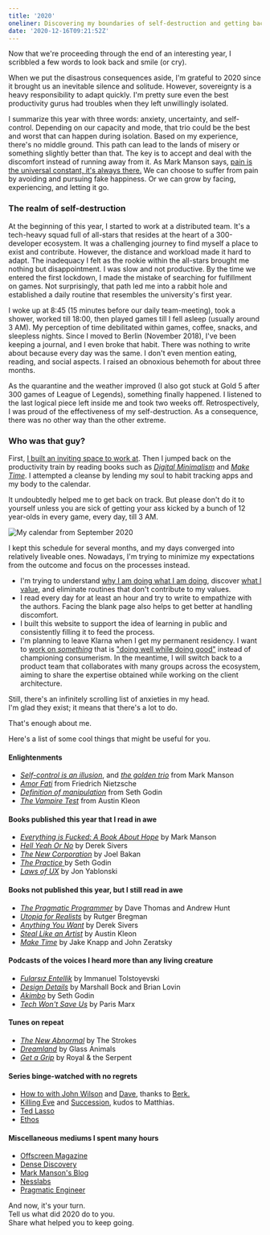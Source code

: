 ```yaml
---
title: '2020'
oneliner: Discovering my boundaries of self-destruction and getting back like nothing happened.
date: '2020-12-16T09:21:52Z'
---
```


Now that we're proceeding through the end of an interesting year, I scribbled a few words to look back and smile (or cry).

When we put the disastrous consequences aside, I'm grateful to 2020 since it brought us an inevitable silence and solitude. However, sovereignty is a heavy responsibility to adapt quickly. I'm pretty sure even the best productivity gurus had troubles when they left unwillingly isolated.

I summarize this year with three words: anxiety, uncertainty, and self-control. Depending on our capacity and mode, that trio could be the best and worst that can happen during isolation. Based on my experience, there's no middle ground. This path can lead to the lands of misery or something slightly better than that. The key is to accept and deal with the discomfort instead of running away from it. As Mark Manson says, [pain is the universal constant, it's always there.](../books/everything-is-fucked.md) We can choose to suffer from pain by avoiding and pursuing fake happiness. Or we can grow by facing, experiencing, and letting it go.

### The realm of self-destruction

At the beginning of this year, I started to work at a distributed team. It's a tech-heavy squad full of all-stars that resides at the heart of a 300-developer ecosystem. It was a challenging journey to find myself a place to exist and contribute. However, the distance and workload made it hard to adapt. The inadequacy I felt as the rookie within the all-stars brought me nothing but disappointment. I was slow and not productive. By the time we entered the first lockdown, I made the mistake of searching for fulfillment on games. Not surprisingly, that path led me into a rabbit hole and established a daily routine that resembles the university's first year.

I woke up at 8:45 (15 minutes before our daily team-meeting), took a shower, worked till 18:00, then played games till I fell asleep (usually around 3 AM). My perception of time debilitated within games, coffee, snacks, and sleepless nights. Since I moved to Berlin (November 2018), I've been keeping a journal, and I even broke that habit. There was nothing to write about because every day was the same. I don't even mention eating, reading, and social aspects. I raised an obnoxious behemoth for about three months.

As the quarantine and the weather improved (I also got stuck at Gold 5 after 300 games of League of Legends), something finally happened. I listened to the last logical piece left inside me and took two weeks off. Retrospectively, I was proud of the effectiveness of my self-destruction. As a consequence, there was no other way than the other extreme.

### Who was that guy?

First, [I built an inviting space to work at](https://twitter.com/altayaydemir/status/1296808857608622088). Then I jumped back on the productivity train by reading books such as [_Digital Minimalism_](https://www.calnewport.com/books/digital-minimalism) and [_Make Time_](../books/make-time.md). I attempted a cleanse by lending my soul to habit tracking apps and my body to the calendar.

It undoubtedly helped me to get back on track. But please don't do it to yourself unless you are sick of getting your ass kicked by a bunch of 12 year-olds in every game, every day, till 3 AM.

![My calendar from September 2020](/images/blog/2020/calendar.png)

I kept this schedule for several months, and my days converged into relatively liveable ones. Nowadays, I'm trying to minimize my expectations from the outcome and focus on the processes instead.

- I'm trying to understand [why I am doing what I am doing](../notes/why-we-are-doing-what-we-are-doing.md), discover [what I value](../notes/values.md), and eliminate routines that don't contribute to my values.
- I read every day for at least an hour and try to write to empathize with the authors. Facing the blank page also helps to get better at handling discomfort.
- I built this website to support the idea of learning in public and consistently filling it to feed the process.
- I'm planning to leave Klarna when I get my permanent residency. I want to [work on _something_](../notes/building-things.md) that is ["doing well while doing good"](https://www.theglobeandmail.com/opinion/article-new-corporations-are-up-to-the-same-old-tricks/) instead of championing consumerism. In the meantime, I will switch back to a product team that collaborates with many groups across the ecosystem, aiming to share the expertise obtained while working on the client architecture.

Still, there's an infinitely scrolling list of anxieties in my head.\
I'm glad they exist; it means that there's a lot to do.

That's enough about me.

Here's a list of some cool things that might be useful for you.

#### Enlightenments

- [_Self-control is an illusion_](../notes/self-control.md), and [_the golden trio_](https://markmanson.net/how-to-get-better) from Mark Manson
- [_Amor Fati_](https://www.youtube.com/watch?v=2Xzh1BjCA5Q) from Friedrich Nietzsche
- [_Definition of manipulation_](../notes/manipulation.md) from Seth Godin
- [_The Vampire Test_](https://austinkleon.com/2020/12/08/the-vampire-test/) from Austin Kleon

#### Books published this year that I read in awe

- [_Everything is Fucked: A Book About Hope_](https://markmanson.net/books/everything-is-fucked) by Mark Manson
- [_Hell Yeah Or No_](https://sive.rs/n) by Derek Sivers
- [_The New Corporation_](https://www.penguinrandomhouse.com/books/621948/the-new-corporation-by-joel-bakan/) by Joel Bakan
- [_The Practice_ ](https://seths.blog/thepractice/) by Seth Godin
- [_Laws of UX_](https://lawsofux.com) by Jon Yablonski

#### Books not published this year, but I still read in awe

- [_The Pragmatic Programmer_](https://pragprog.com/titles/tpp20/the-pragmatic-programmer-20th-anniversary-edition/) by Dave Thomas and Andrew Hunt
- [_Utopia for Realists_](https://www.rutgerbregman.com/books) by Rutger Bregman
- [_Anything You Want_](https://sive.rs/a) by Derek Sivers
- [_Steal Like an Artist_](https://austinkleon.com/steal/) by Austin Kleon
- [_Make Time_](https://maketime.blog) by Jake Knapp and John Zeratsky

#### Podcasts of the voices I heard more than any living creature

- [_Fularsız Entellik_](https://fularsizentellik.com/podcast) by Immanuel Tolstoyevski
- [_Design Details_](https://designdetails.fm) by Marshall Bock and Brian Lovin
- [_Akimbo_](https://www.akimbo.link) by Seth Godin
- [_Tech Won't Save Us_](https://www.techwontsave.us) by Paris Marx

#### Tunes on repeat

- [_The New Abnormal_](https://open.spotify.com/album/2xkZV2Hl1Omi8rk2D7t5lN?si=1S12WMUXQJeAUuOKn2O7lg) by The Strokes
- [_Dreamland_](https://open.spotify.com/album/5bfpRtBW7RNRdsm3tRyl3R?si=mzc6tiC_Td-Y4zIgqGr3EQ) by Glass Animals
- [_Get a Grip_](https://open.spotify.com/album/2Yn5QhZEEoDl1MDMVjY3Ao?si=DLxQdJKKSJuqedEB9j6OhQ) by Royal & the Serpent

#### Series binge-watched with no regrets

- [How to with John Wilson](https://www.imdb.com/title/tt10801534/) and [Dave](https://www.imdb.com/title/tt8531222/), thanks to [Berk.](https://berk.studio)
- [Killing Eve](https://www.imdb.com/title/tt7016936) and [Succession](https://www.imdb.com/title/tt7660850/), kudos to Matthias.
- [Ted Lasso](https://www.imdb.com/title/tt10986410/?ref_=rvi_tt)
- [Ethos](https://www.imdb.com/title/tt11301642/)

#### Miscellaneous mediums I spent many hours

- [Offscreen Magazine](https://offscreenmag.com)
- [Dense Discovery](https://densediscovery.com)
- [Mark Manson's Blog](https://markmanson.net)
- [Nesslabs](https://nesslabs.com)
- [Pragmatic Engineer](https://blog.pragmaticengineer.com/now/)

And now, it's your turn. \
Tell us what did 2020 do to you. \
Share what helped you to keep going.
